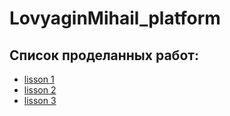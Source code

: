 # LovyaginMihail_platform


## Список проделанных работ:

- [lisson 1](kubernetes-intro/README.md)
- [lisson 2](kubernetes-controllers/README.md)
- [lisson 3](kubernetes-networks/README.md)
